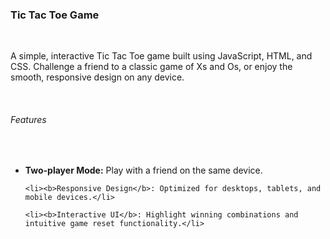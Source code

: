 <h3>Tic Tac Toe Game</h3>
<br>
<p>A simple, interactive Tic Tac Toe game built using JavaScript, HTML, and CSS. Challenge a friend to a classic game of Xs and Os, or enjoy the smooth, responsive design on any device.</p>
<br>
<h6>Features</h6>
<br>
<ul>
    <li><b>Two-player Mode:</b> Play with a friend on the same device.</li>

    <li><b>Responsive Design</b>: Optimized for desktops, tablets, and mobile devices.</li>

    <li><b>Interactive UI</b>: Highlight winning combinations and intuitive game reset functionality.</li>
</ul>
